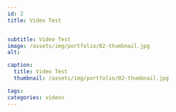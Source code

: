 ```yaml
---
id: 2
title: Video Test


subtitle: Video Test
image: /assets/img/portfolio/02-thumbnail.jpg
alt: 

caption:
  title: Video Test
  thumbnail: /assets/img/portfolio/02-thumbnail.jpg

tags:
categories: videos
---
```

